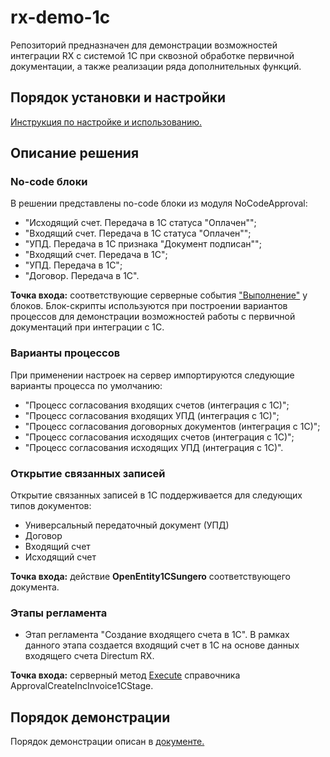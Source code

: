 # rx-demo-1c

Репозиторий предназначен для демонстрации возможностей интеграции RX с системой 1С при сквозной обработке первичной документации, а также реализации ряда дополнительных функций.
 
## Порядок установки и настройки
[Инструкция по настройке и использованию.](http://aura.npo-comp.ru/Sungero?type=09584896-81e2-4c83-8f6c-70eb8321e1d0&id=650982)

## Описание решения
### No-code блоки 

В решении представлены no-code блоки из модуля NoCodeApproval: 
+ "Исходящий счет. Передача в 1С статуса "Оплачен"";
+ "Входящий счет. Передача в 1С статуса "Оплачен"";
+ "УПД. Передача в 1С признака "Документ подписан"";
+ "Входящий счет. Передача в 1С";
+ "УПД. Передача в 1С";
+ "Договор. Передача в 1С".

**Точка входа:** соответствующие серверные события ["Выполнение"](https://github.com/DirectumCompany/rx-demo-1c/blob/master/src/Packages/Sungero.NoCodeApproval/Sungero.NoCodeApproval.Server/ModuleServerFunctions.cs#L17-L131) у блоков.
Блок-скрипты используются при построении вариантов процессов для демонстрации возможностей работы с первичной документаций при интеграции с 1С.

### Варианты процессов
При применении настроек на сервер импортируются следующие варианты процесса по умолчанию: 

+ "Процесс согласования входящих счетов (интеграция с 1С)";
+ "Процесс согласования входящих УПД (интеграция с 1С)";
+ "Процесс согласования договорных документов (интеграция с 1С)";
+ "Процесс согласования исходящих счетов (интеграция с 1С)";
+ "Процесс согласования исходящих УПД (интеграция с 1С)".

### Открытие связанных записей 
Открытие связанных записей в 1С поддерживается для следующих типов документов:
+ Универсальный передаточный документ (УПД)
+ Договор
+ Входящий счет
+ Исходящий счет

**Точка входа:** действие **OpenEntity1CSungero** соответствующего документа.

### Этапы регламента
 
+ Этап регламента "Создание входящего счета в 1С". В рамках данного этапа создается входящий счет в 1С на основе данных входящего счета Directum RX.
  
**Точка входа:** серверный метод [Execute](https://github.com/DirectumCompany/rx-demo-1c/blob/master/src/Packages/Sungero.RuleBasedApproval/Sungero.RuleBasedApproval.Server/SendIncomingInvoiceTo1CStage/SendIncomingInvoiceTo1CStageServerFunctions.cs#L18-L61) справочника ApprovalCreateIncInvoice1CStage. 

## Порядок демонстрации
Порядок демонстрации опиcан в [документе.](http://aura.npo-comp.ru/Sungero?type=09584896-81e2-4c83-8f6c-70eb8321e1d0&id=649285)